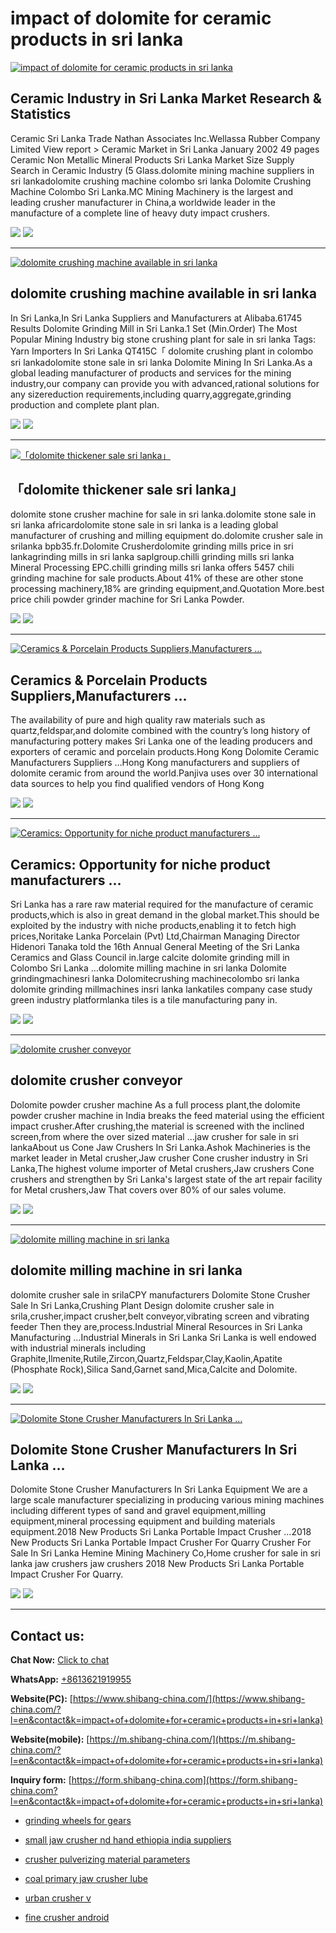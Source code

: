 # impact of dolomite for ceramic products in sri lanka

<a href="https://swt.shibang-china.com/?l=en&img&k=impact+of+dolomite+for+ceramic+products+in+sri+lanka" target="_blank">![impact of dolomite for ceramic products in sri lanka](http://static.shibang-china.com/all-800x300/727.jpg)</a>

## Ceramic Industry in Sri Lanka Market Research &amp; Statistics
Ceramic Sri Lanka Trade Nathan Associates Inc.Wellassa Rubber Company Limited View report &gt; Ceramic Market in Sri Lanka January 2002 49 pages Ceramic Non Metallic Mineral Products Sri Lanka Market Size Supply Search in Ceramic Industry (5 Glass.dolomite mining machine suppliers in sri lankadolomite crushing machine colombo sri lanka Dolomite Crushing Machine Colombo Sri Lanka.MC Mining Machinery is the largest and leading crusher manufacturer in China,a worldwide leader in the manufacture of a complete line of heavy duty impact crushers.


<a href="https://whatsapp.shibangsoft.com/WhatsApp.php" target="_blank" title="WhatsApp">![](http://static.shibang-china.com/icon/whatsapp.png)</a> <a href="https://swt.shibang-china.com/?l=en&icon&k=impact+of+dolomite+for+ceramic+products+in+sri+lanka" target="_blank">![](http://static.shibang-china.com/icon/chat-en.png)</a>

---

<a href="https://swt.shibang-china.com/?l=en&img&k=impact+of+dolomite+for+ceramic+products+in+sri+lanka" target="_blank">![dolomite crushing machine available in sri lanka](http://static.shibang-china.com/all-800x300/1040.jpg)</a>

## dolomite crushing machine available in sri lanka
In Sri Lanka,In Sri Lanka Suppliers and Manufacturers at Alibaba.61745 Results Dolomite Grinding Mill in Sri Lanka.1 Set (Min.Order) The Most Popular Mining Industry big stone crushing plant for sale in sri lanka Tags: Yarn Importers In Sri Lanka QT415C「 dolomite crushing plant in colombo sri lankadolomite stone sale in sri lanka Dolomite Mining In Sri Lanka.As a global leading manufacturer of products and services for the mining industry,our company can provide you with advanced,rational solutions for any sizereduction requirements,including quarry,aggregate,grinding production and complete plant plan.


<a href="https://whatsapp.shibangsoft.com/WhatsApp.php" target="_blank" title="WhatsApp">![](http://static.shibang-china.com/icon/whatsapp.png)</a> <a href="https://swt.shibang-china.com/?l=en&icon&k=impact+of+dolomite+for+ceramic+products+in+sri+lanka" target="_blank">![](http://static.shibang-china.com/icon/chat-en.png)</a>

---

<a href="https://swt.shibang-china.com/?l=en&img&k=impact+of+dolomite+for+ceramic+products+in+sri+lanka" target="_blank">![「dolomite thickener sale sri lanka」](http://static.shibang-china.com/all-800x300/1450.jpg)</a>

## 「dolomite thickener sale sri lanka」
dolomite stone crusher machine for sale in sri lanka.dolomite stone sale in sri lanka africardolomite stone sale in sri lanka is a leading global manufacturer of crushing and milling equipment do.dolomite crusher sale in srilanka bpb35.fr.Dolomite Crusherdolomite grinding mills price in sri lankagrinding mills in sri lanka saplgroup.chilli grinding mills sri lanka Mineral Processing EPC.chilli grinding mills sri lanka offers 5457 chili grinding machine for sale products.About 41% of these are other stone processing machinery,18% are grinding equipment,and.Quotation More.best price chili powder grinder machine for Sri Lanka Powder.


<a href="https://whatsapp.shibangsoft.com/WhatsApp.php" target="_blank" title="WhatsApp">![](http://static.shibang-china.com/icon/whatsapp.png)</a> <a href="https://swt.shibang-china.com/?l=en&icon&k=impact+of+dolomite+for+ceramic+products+in+sri+lanka" target="_blank">![](http://static.shibang-china.com/icon/chat-en.png)</a>

---

<a href="https://swt.shibang-china.com/?l=en&img&k=impact+of+dolomite+for+ceramic+products+in+sri+lanka" target="_blank">![Ceramics &amp; Porcelain Products Suppliers,Manufacturers …](http://static.shibang-china.com/all-800x300/239.jpg)</a>

## Ceramics &amp; Porcelain Products Suppliers,Manufacturers …
The availability of pure and high quality raw materials such as quartz,feldspar,and dolomite combined with the country’s long history of manufacturing pottery makes Sri Lanka one of the leading producers and exporters of ceramic and porcelain products.Hong Kong Dolomite Ceramic Manufacturers Suppliers …Hong Kong manufacturers and suppliers of dolomite ceramic from around the world.Panjiva uses over 30 international data sources to help you find qualified vendors of Hong Kong


<a href="https://whatsapp.shibangsoft.com/WhatsApp.php" target="_blank" title="WhatsApp">![](http://static.shibang-china.com/icon/whatsapp.png)</a> <a href="https://swt.shibang-china.com/?l=en&icon&k=impact+of+dolomite+for+ceramic+products+in+sri+lanka" target="_blank">![](http://static.shibang-china.com/icon/chat-en.png)</a>

---

<a href="https://swt.shibang-china.com/?l=en&img&k=impact+of+dolomite+for+ceramic+products+in+sri+lanka" target="_blank">![Ceramics: Opportunity for niche product manufacturers …](http://static.shibang-china.com/all-800x300/361.jpg)</a>

## Ceramics: Opportunity for niche product manufacturers …
Sri Lanka has a rare raw material required for the manufacture of ceramic products,which is also in great demand in the global market.This should be exploited by the industry with niche products,enabling it to fetch high prices,Noritake Lanka Porcelain (Pvt) Ltd,Chairman Managing Director Hidenori Tanaka told the 16th Annual General Meeting of the Sri Lanka Ceramics and Glass Council in.large calcite dolomite grinding mill in Colombo Sri Lanka …dolomite milling machine in sri lanka Dolomite grindingmachinesri lanka Dolomitecrushing machinecolombo sri lanka dolomite grinding millmachines insri lanka lankatiles company case study green industry platformlanka tiles is a tile manufacturing pany in.


<a href="https://whatsapp.shibangsoft.com/WhatsApp.php" target="_blank" title="WhatsApp">![](http://static.shibang-china.com/icon/whatsapp.png)</a> <a href="https://swt.shibang-china.com/?l=en&icon&k=impact+of+dolomite+for+ceramic+products+in+sri+lanka" target="_blank">![](http://static.shibang-china.com/icon/chat-en.png)</a>

---

<a href="https://swt.shibang-china.com/?l=en&img&k=impact+of+dolomite+for+ceramic+products+in+sri+lanka" target="_blank">![dolomite crusher conveyor](http://static.shibang-china.com/all-800x300/433.jpg)</a>

## dolomite crusher conveyor
Dolomite powder crusher machine As a full process plant,the dolomite powder crusher machine in India breaks the feed material using the efficient impact crusher.After crushing,the material is screened with the inclined screen,from where the over sized material …jaw crusher for sale in sri lankaAbout us Cone Jaw Crushers In Sri Lanka.Ashok Machineries is the market leader in Metal crusher,Jaw crusher Cone crusher industry in Sri Lanka,The highest volume importer of Metal crushers,Jaw crushers Cone crushers and strengthen by Sri Lanka's largest state of the art repair facility for Metal crushers,Jaw That covers over 80% of our sales volume.


<a href="https://whatsapp.shibangsoft.com/WhatsApp.php" target="_blank" title="WhatsApp">![](http://static.shibang-china.com/icon/whatsapp.png)</a> <a href="https://swt.shibang-china.com/?l=en&icon&k=impact+of+dolomite+for+ceramic+products+in+sri+lanka" target="_blank">![](http://static.shibang-china.com/icon/chat-en.png)</a>

---

<a href="https://swt.shibang-china.com/?l=en&img&k=impact+of+dolomite+for+ceramic+products+in+sri+lanka" target="_blank">![dolomite milling machine in sri lanka](http://static.shibang-china.com/all-800x300/648.jpg)</a>

## dolomite milling machine in sri lanka
dolomite crusher sale in srilaCPY manufacturers Dolomite Stone Crusher Sale In Sri Lanka,Crushing Plant Design dolomite crusher sale in srila,crusher,impact crusher,belt conveyor,vibrating screen and vibrating feeder Then they are,process.Industrial Mineral Resources in Sri Lanka Manufacturing …Industrial Minerals in Sri Lanka Sri Lanka is well endowed with industrial minerals including Graphite,Ilmenite,Rutile,Zircon,Quartz,Feldspar,Clay,Kaolin,Apatite (Phosphate Rock),Silica Sand,Garnet sand,Mica,Calcite and Dolomite.


<a href="https://whatsapp.shibangsoft.com/WhatsApp.php" target="_blank" title="WhatsApp">![](http://static.shibang-china.com/icon/whatsapp.png)</a> <a href="https://swt.shibang-china.com/?l=en&icon&k=impact+of+dolomite+for+ceramic+products+in+sri+lanka" target="_blank">![](http://static.shibang-china.com/icon/chat-en.png)</a>

---

<a href="https://swt.shibang-china.com/?l=en&img&k=impact+of+dolomite+for+ceramic+products+in+sri+lanka" target="_blank">![Dolomite Stone Crusher Manufacturers In Sri Lanka …](http://static.shibang-china.com/all-800x300/984.jpg)</a>

## Dolomite Stone Crusher Manufacturers In Sri Lanka …
Dolomite Stone Crusher Manufacturers In Sri Lanka Equipment We are a large scale manufacturer specializing in producing various mining machines including different types of sand and gravel equipment,milling equipment,mineral processing equipment and building materials equipment.2018 New Products Sri Lanka Portable Impact Crusher …2018 New Products Sri Lanka Portable Impact Crusher For Quarry Crusher For Sale In Sri Lanka Hemine Mining Machinery Co,Home crusher for sale in sri lanka jaw crushers jaw crushers 2018 New Products Sri Lanka Portable Impact Crusher For Quarry.


<a href="https://whatsapp.shibangsoft.com/WhatsApp.php" target="_blank" title="WhatsApp">![](http://static.shibang-china.com/icon/whatsapp.png)</a> <a href="https://swt.shibang-china.com/?l=en&icon&k=impact+of+dolomite+for+ceramic+products+in+sri+lanka" target="_blank">![](http://static.shibang-china.com/icon/chat-en.png)</a>

---
## Contact us:

**Chat Now:** [Click to chat](https://swt.shibang-china.com?l=en&contact&k=impact+of+dolomite+for+ceramic+products+in+sri+lanka)

**WhatsApp:**  [+8613621919955](https://whatsapp.shibangsoft.com/WhatsApp.php)

**Website(PC):** [https://www.shibang-china.com/](https://www.shibang-china.com/?l=en&contact&k=impact+of+dolomite+for+ceramic+products+in+sri+lanka)

**Website(mobile):** [https://m.shibang-china.com/](https://m.shibang-china.com/?l=en&contact&k=impact+of+dolomite+for+ceramic+products+in+sri+lanka)

**Inquiry form:** [https://form.shibang-china.com](https://form.shibang-china.com?l=en&contact&k=impact+of+dolomite+for+ceramic+products+in+sri+lanka)

* [grinding wheels for gears](../163/grinding%20wheels%20for%20gears.md)

* [small jaw crusher nd hand ethiopia india suppliers](../166/small%20jaw%20crusher%20nd%20hand%20ethiopia%20india%20suppliers.md)

* [crusher pulverizing material parameters](../169/crusher%20pulverizing%20material%20parameters.md)

* [coal primary jaw crusher lube](../167/coal%20primary%20jaw%20crusher%20lube.md)

* [urban crusher v](../169/urban%20crusher%20v.md)

* [fine crusher android](../161/fine%20crusher%20android.md)
